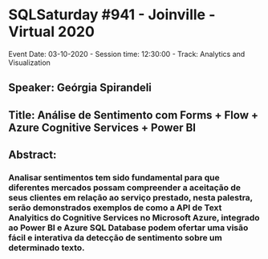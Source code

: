 # SQLSaturday #941 - Joinville - Virtual 2020
Event Date: 03-10-2020 - Session time: 12:30:00 - Track: Analytics and Visualization
## Speaker: Geórgia Spirandeli
## Title: Análise de Sentimento com Forms + Flow + Azure Cognitive Services + Power BI
## Abstract:
### Analisar sentimentos tem sido fundamental para que diferentes mercados possam compreender a aceitação de seus clientes em relação ao serviço prestado, nesta palestra, serão demonstrados exemplos de como a API de Text Analyitics do Cognitive Services no Microsoft Azure, integrado ao Power BI  e Azure SQL Database podem ofertar uma visão fácil e interativa da detecção de sentimento sobre um determinado texto.
